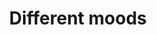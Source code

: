 ---
layout: page
title: Different moods
description:
img: assets/img/eyes.jpg
importance: 2
category: fun
redirect: https://open.spotify.com/album/30eDWwlbykGdXn8cOahAnt?si=QdDSbW5uQIKDG8WP_7WVAw
---